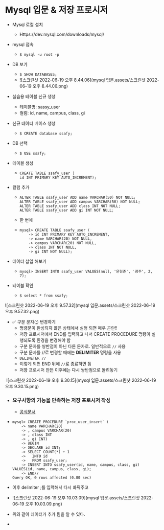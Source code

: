# Mysql 입문 & 저장 프로시저

- Mysql 로컬 설치
  - Https://dev.mysql.com/downloads/mysql/

- mysql 접속
  - `$ mysql -u root -p`

- DB 보기
  - `$ SHOW DATABASES;`
  - ![스크린샷 2022-06-19 오후 8.44.06](mysql 입문.assets/스크린샷 2022-06-19 오후 8.44.06.png)

- 실습용 테이블 신규 생성

  - 테이블명: sassy_user
  - 컬럼: id, name, campus, class, gi

- 신규 데이터 베이스 생성

  - `$ CREATE database ssafy;`

- DB 선택

  - `$ USE ssafy;`

- 테이블 생성

  - ```mysql
    CREATE TABLE ssafy_user (
    id INT PRIMARY KEY AUTO_INCREMENT);
    ```

- 컬럼 추가

  - ```mysql
    ALTER TABLE ssafy_user ADD name VARCHAR(50) NOT NULL;
    ALTER TABLE ssafy_user ADD campus VARCHAR(50) NOT NULL;
    ALTER TABLE ssafy_user ADD class INT NOT NULL;
    ALTER TABLE ssafy_user ADD gi INT NOT NULL;
    ```

  - 한 번에

  - ```mysql
    mysql> CREATE TABLE ssafy_user (
        -> id INT PRIMARY KEY AUTO_INCREMENT,
        -> name VARCHAR(20) NOT NULL,
        -> campus VARCHAR(20) NOT NULL,
        -> class INT NOT NULL,
        -> gi INT NOT NULL);
    ```

- 데이터 삽입 해보기

  - `mysql> INSERT INTO ssafy_user VALUES(null, '윤형준', '광주', 2, 7);`

- 테이블 확인

  - `$ select * from ssafy;`

![스크린샷 2022-06-19 오후 9.57.32](mysql 입문.assets/스크린샷 2022-06-19 오후 9.57.32.png)

- :white_check_mark: 구분 문자(;) 변경하기
  - 명령문이 완성되지 않은 상태에서 실행 되면 매우 곤란!!
  - 저장 프로시저에서 END를 입력하고 나서 CREATE PROCEDURE 명령이 실행되도록 환경을 변경해야 함
  - 구분 문자를 쌍반점이 아닌 다른 문자로. 일반적으로 `//` 사용
  - 구분 문자를 //로 변경할 때에는 **DELIMITER** 명령을 사용
  - `DELIMETER //`
  - 이렇게 되면 END 뒤에 `//`로 종료하면 됨
  - 저장 프로시저 만든 이후에는 다시 쌍반점으로 돌려놓기

​	![스크린샷 2022-06-19 오후 9.30.15](mysql 입문.assets/스크린샷 2022-06-19 오후 9.30.15.png)

- ### 요구사항의 기능을 만족하는 저장 프로시저 작성

  - [공식문서](https://dev.mysql.com/doc/refman/8.0/en/create-procedure.html)

- ```mysql
  mysql> CREATE PROCEDURE `proc_user_insert` (
      -> name VARCHAR(20)
      -> , campus VARCHAR(20)
      -> , class INT
      -> , gi INT)
      -> BEGIN
      -> DECLARE id INT;
      -> SELECT COUNT(*) + 1
      ->   INTO id
      ->   FROM ssafy_user;
      -> INSERT INTO ssafy_user(id, name, campus, class, gi) VALUES(id, name, campus, class, gi);
      -> END//
  Query OK, 0 rows affected (0.00 sec)
  
  ```

- 이후 delimiter ;를 입력해서 다시 바꿔주고

- ![스크린샷 2022-06-19 오후 10.03.09](mysql 입문.assets/스크린샷 2022-06-19 오후 10.03.09.png)

- 위와 같이 데이터가 추가 됨을 알 수 있다.

- 